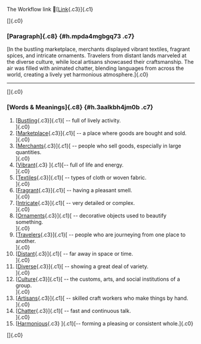 The Workflow link
👏[[Link](https://www.google.com/url?q=http://www.google.com&sa=D&source=editors&ust=1757810392749977&usg=AOvVaw2-hpvz8xx-XFCL2ytdpCiP){.c3}]{.c1}

[]{.c0}

### [Paragraph]{.c8} {#h.mpda4mgbgq73 .c7}

[In the bustling marketplace, merchants displayed vibrant textiles,
fragrant spices, and intricate ornaments. Travelers from distant lands
marveled at the diverse culture, while local artisans showcased their
craftsmanship. The air was filled with animated chatter, blending
languages from across the world, creating a lively yet harmonious
atmosphere.]{.c0}

------------------------------------------------------------------------

[]{.c0}

### [Words & Meanings]{.c8} {#h.3aalkbh4jm0b .c7}

1.  [[Bustling](https://www.google.com/url?q=http://www.google.com&sa=D&source=editors&ust=1757810392750701&usg=AOvVaw1PQpQ7WLXeWLMqhIgzzTPu){.c3}]{.c1}[ --
    full of lively activity.\
    ]{.c0}
2.  [[Marketplace](https://www.google.com/url?q=http://www.google.com&sa=D&source=editors&ust=1757810392750894&usg=AOvVaw1KyyiUN5BiA2Wh_UgPgcCu){.c3}]{.c1}[ --
    a place where goods are bought and sold.\
    ]{.c0}
3.  [[Merchants](https://www.google.com/url?q=http://www.google.com&sa=D&source=editors&ust=1757810392751030&usg=AOvVaw05AXfuv9A2fWb_6uY7lmnd){.c3}]{.c1}[ --
    people who sell goods, especially in large quantities.\
    ]{.c0}
4.  [[Vibrant](https://www.google.com/url?q=http://www.google.com&sa=D&source=editors&ust=1757810392751183&usg=AOvVaw1bYrU-idgI5s-8YV_m8lL_){.c3}
    ]{.c1}[-- full of life and energy.\
    ]{.c0}
5.  [[Textiles](https://www.google.com/url?q=http://www.google.com&sa=D&source=editors&ust=1757810392751286&usg=AOvVaw32ymai-UrtgOXw5PTxl9WR){.c3}]{.c1}[ --
    types of cloth or woven fabric.\
    ]{.c0}
6.  [[Fragrant](https://www.google.com/url?q=http://www.google.com&sa=D&source=editors&ust=1757810392751406&usg=AOvVaw3XMsnSdxY8HcooYUFfHuRq){.c3}]{.c1}[ --
    having a pleasant smell.\
    ]{.c0}
7.  [[Intricate](https://www.google.com/url?q=http://www.google.com&sa=D&source=editors&ust=1757810392751515&usg=AOvVaw32cqsfT3BLqOo-DTeD5g_1){.c3}]{.c1}[ --
    very detailed or complex.\
    ]{.c0}
8.  [[Ornaments](https://www.google.com/url?q=http://www.google.com&sa=D&source=editors&ust=1757810392751664&usg=AOvVaw2TWa-EBJpaO8tSfRSe72Z0){.c3}]{.c1}[ --
    decorative objects used to beautify something.\
    ]{.c0}
9.  [[Travelers](https://www.google.com/url?q=http://www.google.com&sa=D&source=editors&ust=1757810392751785&usg=AOvVaw3EZhKqGp7ZFzOhVG7Q0oDj){.c3}]{.c1}[ --
    people who are journeying from one place to another.\
    ]{.c0}
10. [[Distant](https://www.google.com/url?q=http://www.google.com&sa=D&source=editors&ust=1757810392751911&usg=AOvVaw2cvQymcLoXfKZIGyHvE_O0){.c3}]{.c1}[ --
    far away in space or time.\
    ]{.c0}
11. [[Diverse](https://www.google.com/url?q=http://www.google.com&sa=D&source=editors&ust=1757810392752014&usg=AOvVaw1fml-S34StR7sWtoaqiW4F){.c3}]{.c1}[ --
    showing a great deal of variety.\
    ]{.c0}
12. [[Culture](https://www.google.com/url?q=http://www.google.com&sa=D&source=editors&ust=1757810392752116&usg=AOvVaw1ideLaRsUawH7VkX5tOJHq){.c3}]{.c1}[ --
    the customs, arts, and social institutions of a group.\
    ]{.c0}
13. [[Artisans](https://www.google.com/url?q=http://www.google.com&sa=D&source=editors&ust=1757810392752249&usg=AOvVaw38Alp8eOeJH_CVthQVG-y5){.c3}]{.c1}[ --
    skilled craft workers who make things by hand.\
    ]{.c0}
14. [[Chatter](https://www.google.com/url?q=http://www.google.com&sa=D&source=editors&ust=1757810392752369&usg=AOvVaw33aD8AKVvNxEzBnPuDUiIB){.c3}]{.c1}[ --
    fast and continuous talk.\
    ]{.c0}
15. [[Harmonious](https://www.google.com/url?q=http://www.google.com&sa=D&source=editors&ust=1757810392752499&usg=AOvVaw0MqlaNkPXQbeYWK0vDxedu){.c3}
    ]{.c1}[-- forming a pleasing or consistent whole.]{.c0}

[]{.c0}

